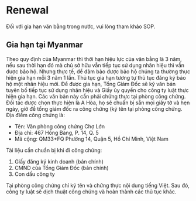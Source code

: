 # Renewal
Đối với gia hạn văn bằng trong nước, vui lòng tham khảo SOP.

## Gia hạn tại Myanmar
Theo quy định của Myanmar thì thời hạn hiệu lực của văn bằng là 3 năm, nếu sau thời hạn đó mà chủ sở hữu vẫn tiếp tục sử dụng nhãn hiệu thì vẫn được bảo hộ. Nhưng thực tế, để đảm bảo được bảo hộ chúng ta thường thực hiện gia hạn mỗi 3 năm 1 lần. Thủ tục gia hạn tương tự thủ tục đăng ký bảo hộ một nhãn hiệu mới.
Để được gia hạn, Tổng Giám Đốc sẽ ký văn bản tuyên bố tiếp tục sử dụng nhãn hiệu và Giấy ủy quyền cho công ty luật thực hiện gia hạn. Các văn bản này cần phải chứng thực tại phòng công chứng. Đối tác được chọn thực hiện là A Hòa, họ sẽ chuẩn bị sẵn mọi giấy tờ và hẹn ngày, giờ để tổng giám đốc ra công chứng (ký tên tại phòng công chứng. Địa điểm công chứng là:
- Tên: Văn phòng công chứng Chợ Lớn
- Địa chỉ: 467 Hồng Bàng, P. 14, Q. 5
- Mã cộng: QM33+FQ Phường 14, Quận 5, Hồ Chí Minh, Việt Nam


Tài liệu cần chuẩn bị khi đi công chứng:
1. Giấy đăng ký kinh doanh (bản chính)
2. CMND của Tổng Giám Đốc (bản chính)
3. Con dấu công ty


Tại phòng công chứng chỉ ký tên và chứng thực nội dung tiếng Việt. Sau đó, công ty luật sẽ dịch thuật công chứng và hoàn thành các thủ tục khác.
